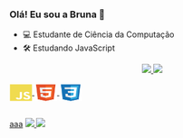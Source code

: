 ### Olá! Eu sou a Bruna 👋

- 💻 Estudante de Ciência da Computação
- 🛠 Estudando JavaScript

<div align="center">
  <a href="https://github.com/brunakarina">
  <img height="180em" src="https://github-readme-stats.vercel.app/api?username=brunakarina&show_icons=true&theme=dracula&include_all_commits=true&count_private=true"/>
  <img height="180em" src="https://github-readme-stats.vercel.app/api/top-langs/?username=brunakarina&layout=compact&langs_count=7&theme=dracula"/>
</div>


<div style="display: inline_block"><br>
  <img align="center" alt="bruna-Js" height="30" width="40" src="https://raw.githubusercontent.com/devicons/devicon/master/icons/javascript/javascript-plain.svg">
  <img align="center" alt="bruna-HTML" height="30" width="40" src="https://raw.githubusercontent.com/devicons/devicon/master/icons/html5/html5-original.svg">
  <img align="center" alt="bruna-CSS" height="30" width="40" src="https://raw.githubusercontent.com/devicons/devicon/master/icons/css3/css3-original.svg">
</div>

##

<div
  <a href="mailto:brubskarina@gmail.com">aaa</a>
  <a href="https://www.linkedin.com/in/brunakarina/" target="_blank"><img src="https://img.shields.io/badge/-LinkedIn-%230077B5?style=for-the-badge&logo=linkedin&logoColor=white" target="_blank">
 <a href="https://myanimelist.net/profile/brunakarina" target="_blank"><img src="https://img.shields.io/badge/Myanimelist-2E51A2?style=for-the-badge&logo=myanimelist&logoColor=white" target="_blank">
</a> 
</div>

